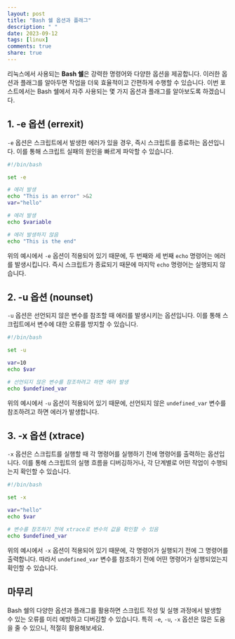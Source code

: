 ```yaml
---
layout: post
title: "Bash 쉘 옵션과 플래그"
description: " "
date: 2023-09-12
tags: [linux]
comments: true
share: true
---
```


리눅스에서 사용되는 **Bash 쉘**은 강력한 명령어와 다양한 옵션을 제공합니다. 이러한 옵션과 플래그를 알아두면 작업을 더욱 효율적이고 간편하게 수행할 수 있습니다. 이번 포스트에서는 Bash 쉘에서 자주 사용되는 몇 가지 옵션과 플래그를 알아보도록 하겠습니다.

## 1. -e 옵션 (errexit)

`-e` 옵션은 스크립트에서 발생한 에러가 있을 경우, 즉시 스크립트를 종료하는 옵션입니다. 이를 통해 스크립트 실패의 원인을 빠르게 파악할 수 있습니다.

```bash
#!/bin/bash

set -e

# 에러 발생
echo "This is an error" >&2
var="hello"

# 에러 발생
echo $variable

# 에러 발생하지 않음
echo "This is the end"
```

위의 예시에서 `-e` 옵션이 적용되어 있기 때문에, 두 번째와 세 번째 `echo` 명령어는 에러를 발생시킵니다. 즉시 스크립트가 종료되기 때문에 마지막 `echo` 명령어는 실행되지 않습니다.

## 2. -u 옵션 (nounset)

`-u` 옵션은 선언되지 않은 변수를 참조할 때 에러를 발생시키는 옵션입니다. 이를 통해 스크립트에서 변수에 대한 오류를 방지할 수 있습니다.

```bash
#!/bin/bash

set -u

var=10
echo $var

# 선언되지 않은 변수를 참조하려고 하면 에러 발생
echo $undefined_var
```

위의 예시에서 `-u` 옵션이 적용되어 있기 때문에, 선언되지 않은 `undefined_var` 변수를 참조하려고 하면 에러가 발생합니다.

## 3. -x 옵션 (xtrace)

`-x` 옵션은 스크립트를 실행할 때 각 명령어를 실행하기 전에 명령어를 출력하는 옵션입니다. 이를 통해 스크립트의 실행 흐름을 디버깅하거나, 각 단계별로 어떤 작업이 수행되는지 확인할 수 있습니다.

```bash
#!/bin/bash

set -x

var="hello"
echo $var

# 변수를 참조하기 전에 xtrace로 변수의 값을 확인할 수 있음
echo $undefined_var
```

위의 예시에서 `-x` 옵션이 적용되어 있기 때문에, 각 명령어가 실행되기 전에 그 명령어를 출력합니다. 따라서 `undefined_var` 변수를 참조하기 전에 어떤 명령어가 실행되었는지 확인할 수 있습니다.

## 마무리

Bash 쉘의 다양한 옵션과 플래그를 활용하면 스크립트 작성 및 실행 과정에서 발생할 수 있는 오류를 미리 예방하고 디버깅할 수 있습니다. 특히 `-e`, `-u`, `-x` 옵션은 많은 도움을 줄 수 있으니, 적절히 활용해보세요.